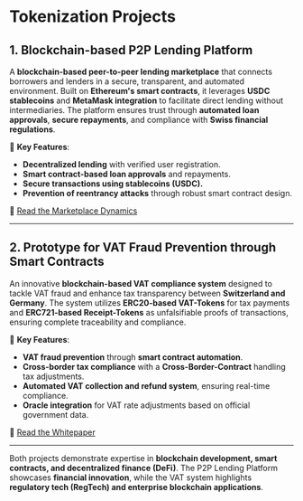 # **Tokenization Projects**

## **1. Blockchain-based P2P Lending Platform**
A **blockchain-based peer-to-peer lending marketplace** that connects borrowers and lenders in a secure, transparent, and automated environment. Built on **Ethereum's smart contracts**, it leverages **USDC stablecoins** and **MetaMask integration** to facilitate direct lending without intermediaries. The platform ensures trust through **automated loan approvals**, **secure repayments**, and compliance with **Swiss financial regulations**.

🔹 **Key Features**:
- **Decentralized lending** with verified user registration.
- **Smart contract-based loan approvals** and repayments.
- **Secure transactions using stablecoins (USDC).**
- **Prevention of reentrancy attacks** through robust smart contract design.

🔗 [Read the Marketplace Dynamics](https://github.com/darioganz/Tokenization/blob/a1c31020395dbfd6e484b606dd5001073fe9b346/P2P%20Lending/Marketplace%20Dynamics.pdf)

---

## **2. Prototype for VAT Fraud Prevention through Smart Contracts**
An innovative **blockchain-based VAT compliance system** designed to tackle VAT fraud and enhance tax transparency between **Switzerland and Germany**. The system utilizes **ERC20-based VAT-Tokens** for tax payments and **ERC721-based Receipt-Tokens** as unfalsifiable proofs of transactions, ensuring complete traceability and compliance.

🔹 **Key Features**:
- **VAT fraud prevention** through **smart contract automation**.
- **Cross-border tax compliance** with a **Cross-Border-Contract** handling tax adjustments.
- **Automated VAT collection and refund system**, ensuring real-time compliance.
- **Oracle integration** for VAT rate adjustments based on official government data.

🔗 [Read the Whitepaper](https://github.com/darioganz/Tokenization/blob/c0eba6712b6d9efb970e81d0b21883e16b667d8f/VAT%20Fraud/Whitepaper.md)

---

Both projects demonstrate expertise in **blockchain development, smart contracts, and decentralized finance (DeFi)**. The P2P Lending Platform showcases **financial innovation**, while the VAT system highlights **regulatory tech (RegTech) and enterprise blockchain applications**.
